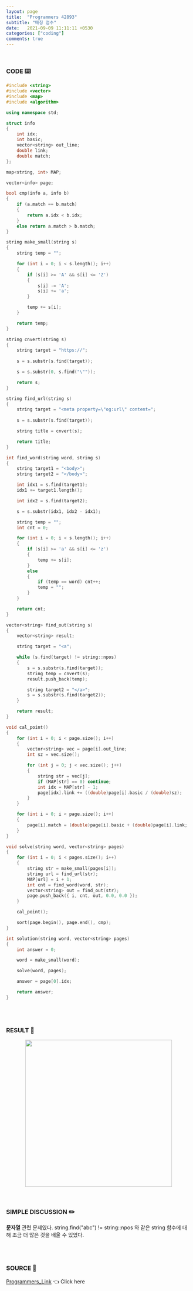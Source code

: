 ```yaml
---
layout: page
title:  "Programmers 42893"
subtitle: "매칭 점수"
date:   2021-09-09 11:11:11 +0530
categories: ["coding"]
comments: true
---
```


<br>

### CODE ⌨️

```c++
#include <string>
#include <vector>
#include <map>
#include <algorithm>

using namespace std;

struct info
{
	int idx;
	int basic;
	vector<string> out_line;
	double link;
	double match;
};

map<string, int> MAP;

vector<info> page;

bool cmp(info a, info b)
{
	if (a.match == b.match)
	{
		return a.idx < b.idx;
	}
	else return a.match > b.match;
}

string make_small(string s)
{
	string temp = "";

	for (int i = 0; i < s.length(); i++)
	{
		if (s[i] >= 'A' && s[i] <= 'Z')
		{
			s[i] -= 'A';
			s[i] += 'a';
		}

		temp += s[i];
	}

	return temp;
}

string cnvert(string s)
{
	string target = "https://";
	
    s = s.substr(s.find(target));

	s = s.substr(0, s.find("\""));

	return s;
}

string find_url(string s)
{
    string target = "<meta property=\"og:url\" content=";
    
    s = s.substr(s.find(target));

	string title = cnvert(s);

	return title;
}

int find_word(string word, string s)
{
	string target1 = "<body>";
	string target2 = "</body>";

	int idx1 = s.find(target1);
	idx1 += target1.length();

	int idx2 = s.find(target2);

	s = s.substr(idx1, idx2 - idx1);

	string temp = "";
	int cnt = 0;

	for (int i = 0; i < s.length(); i++)
	{
		if (s[i] >= 'a' && s[i] <= 'z')
		{
			temp += s[i];
		}
		else
		{
			if (temp == word) cnt++;
			temp = "";
		}
	}

	return cnt;
}

vector<string> find_out(string s)
{
	vector<string> result;

	string target = "<a";

	while (s.find(target) != string::npos)
	{
		s = s.substr(s.find(target));
		string temp = cnvert(s);
		result.push_back(temp);

		string target2 = "</a>";
		s = s.substr(s.find(target2));
	}

	return result;
}

void cal_point()
{
	for (int i = 0; i < page.size(); i++)
	{
		vector<string> vec = page[i].out_line;
		int sz = vec.size();

		for (int j = 0; j < vec.size(); j++)
		{
			string str = vec[j];
			if (MAP[str] == 0) continue;
			int idx = MAP[str] - 1;
			page[idx].link += ((double)page[i].basic / (double)sz);
		}
	}

	for (int i = 0; i < page.size(); i++)
	{
		page[i].match = (double)page[i].basic + (double)page[i].link;
	}
}

void solve(string word, vector<string> pages)
{
	for (int i = 0; i < pages.size(); i++)
	{
		string str = make_small(pages[i]);
		string url = find_url(str);
		MAP[url] = i + 1;
		int cnt = find_word(word, str);
		vector<string> out = find_out(str);
		page.push_back({ i, cnt, out, 0.0, 0.0 });
	}

	cal_point();

	sort(page.begin(), page.end(), cmp);
}

int solution(string word, vector<string> pages)
{
	int answer = 0;

	word = make_small(word);

	solve(word, pages);

	answer = page[0].idx;

	return answer;
}
```  

<br>
<br>

### RESULT 💛

<img src="{{ '/assets/programmers/p42893r.jpg' }}" style="width: 400px; height: auto; margin-left: auto; margin-right: auto; display: block;">  

<br>
<br>

### SIMPLE DISCUSSION ✏️

**문자열** 관련 문제였다. string.find("abc") != string::npos 와 같은 string 함수에 대해 조금 더 많은 것을 배울 수 있었다.  

<br>
<br>

### SOURCE 💎

[Programmers_Link][link] 👈 Click here  

<br>
<br>
<br>

<script src="https://utteranc.es/client.js"
        repo="DCherish/DCherish.github.io"
        issue-term="pathname"
        theme="boxy-light"
        crossorigin="anonymous"
        async>
</script>

[link]: https://programmers.co.kr/learn/courses/30/lessons/42893